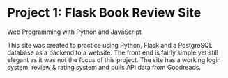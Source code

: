 # Project 1: Flask Book Review Site

Web Programming with Python and JavaScript

This site was created to practice using Python, Flask and a PostgreSQL database as a backend to a website. The front end is fairly simple yet still elegant as it was not the focus of this project. The site has a working login system, review & rating system and pulls API data from Goodreads.
